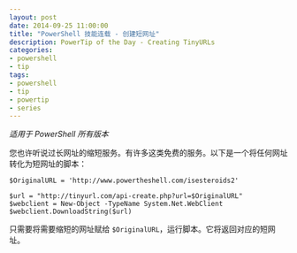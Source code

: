 ```yaml
---
layout: post
date: 2014-09-25 11:00:00
title: "PowerShell 技能连载 - 创建短网址"
description: PowerTip of the Day - Creating TinyURLs
categories:
- powershell
- tip
tags:
- powershell
- tip
- powertip
- series
---
```

_适用于 PowerShell 所有版本_

您也许听说过长网址的缩短服务。有许多这类免费的服务。以下是一个将任何网址转化为短网址的脚本：

    $OriginalURL = 'http://www.powertheshell.com/isesteroids2'

    $url = "http://tinyurl.com/api-create.php?url=$OriginalURL"
    $webclient = New-Object -TypeName System.Net.WebClient
    $webclient.DownloadString($url)

只需要将需要缩短的网址赋给 `$OriginalURL`，运行脚本。它将返回对应的短网址。

<!--本文国际来源：[Creating TinyURLs](http://community.idera.com/powershell/powertips/b/tips/posts/creating-tinyurls)-->
